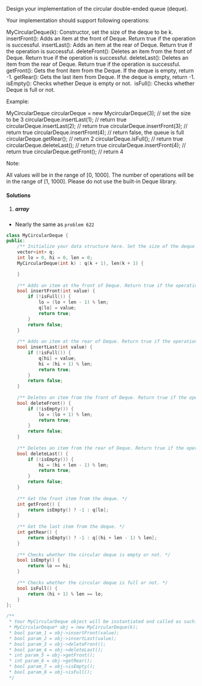 Design your implementation of the circular double-ended queue (deque).

Your implementation should support following operations:

MyCircularDeque(k): Constructor, set the size of the deque to be k.
insertFront(): Adds an item at the front of Deque. Return true if the operation is successful.
insertLast(): Adds an item at the rear of Deque. Return true if the operation is successful.
deleteFront(): Deletes an item from the front of Deque. Return true if the operation is successful.
deleteLast(): Deletes an item from the rear of Deque. Return true if the operation is successful.
getFront(): Gets the front item from the Deque. If the deque is empty, return -1.
getRear(): Gets the last item from Deque. If the deque is empty, return -1.
isEmpty(): Checks whether Deque is empty or not. 
isFull(): Checks whether Deque is full or not.
 

Example:

MyCircularDeque circularDeque = new MycircularDeque(3); // set the size to be 3
circularDeque.insertLast(1);			// return true
circularDeque.insertLast(2);			// return true
circularDeque.insertFront(3);			// return true
circularDeque.insertFront(4);			// return false, the queue is full
circularDeque.getRear();  			// return 2
circularDeque.isFull();				// return true
circularDeque.deleteLast();			// return true
circularDeque.insertFront(4);			// return true
circularDeque.getFront();			// return 4
 

Note:

All values will be in the range of [0, 1000].
The number of operations will be in the range of [1, 1000].
Please do not use the built-in Deque library.

#### Solutions

1. ##### array

- Nearly the same as `problem 622`

```c++
class MyCircularDeque {
public:
    /** Initialize your data structure here. Set the size of the deque to be k. */
    vector<int> q;
    int lo = 0, hi = 0, len = 0;
    MyCircularDeque(int k) : q(k + 1), len(k + 1) {

    }
    
    /** Adds an item at the front of Deque. Return true if the operation is successful. */
    bool insertFront(int value) {
        if (!isFull()) {
            lo = (lo + len - 1) % len;
            q[lo] = value;
            return true;
        }
        return false;
    }
    
    /** Adds an item at the rear of Deque. Return true if the operation is successful. */
    bool insertLast(int value) {
        if (!isFull()) {
            q[hi] = value;
            hi = (hi + 1) % len;
            return true;
        }
        return false;
    }
    
    /** Deletes an item from the front of Deque. Return true if the operation is successful. */
    bool deleteFront() {
        if (!isEmpty()) {
            lo = (lo + 1) % len;
            return true;
        }
        return false;
    }
    
    /** Deletes an item from the rear of Deque. Return true if the operation is successful. */
    bool deleteLast() {
        if (!isEmpty()) {
            hi = (hi + len - 1) % len;
            return true;
        }
        return false;
    }
    
    /** Get the front item from the deque. */
    int getFront() {
        return isEmpty() ? -1 : q[lo];
    }
    
    /** Get the last item from the deque. */
    int getRear() {
        return isEmpty() ? -1 : q[(hi + len - 1) % len];
    }
    
    /** Checks whether the circular deque is empty or not. */
    bool isEmpty() {
        return lo == hi;
    }
    
    /** Checks whether the circular deque is full or not. */
    bool isFull() {
        return (hi + 1) % len == lo;
    }
};

/**
 * Your MyCircularDeque object will be instantiated and called as such:
 * MyCircularDeque* obj = new MyCircularDeque(k);
 * bool param_1 = obj->insertFront(value);
 * bool param_2 = obj->insertLast(value);
 * bool param_3 = obj->deleteFront();
 * bool param_4 = obj->deleteLast();
 * int param_5 = obj->getFront();
 * int param_6 = obj->getRear();
 * bool param_7 = obj->isEmpty();
 * bool param_8 = obj->isFull();
 */
```
